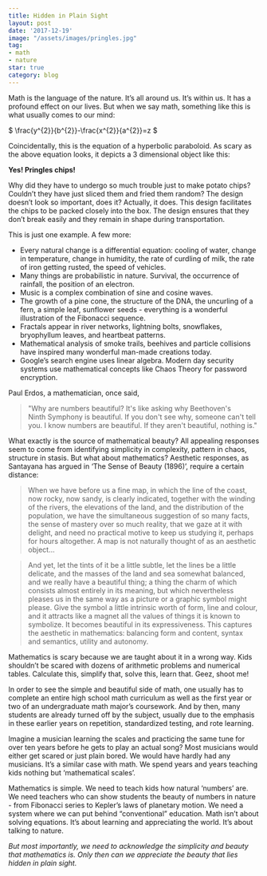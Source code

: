 ```yaml
---
title: Hidden in Plain Sight
layout: post
date: '2017-12-19'
image: "/assets/images/pringles.jpg"
tag:
- math
- nature
star: true
category: blog
---
```


Math is the language of the nature. It’s all around us. It’s within us. It has a profound effect on our lives. But when we say math, something like this is what usually comes to our mind:

$ \frac{y^{2}}{b^{2}}-\frac{x^{2}}{a^{2}}=z $

Coincidentally, this is the equation of a hyperbolic paraboloid. As scary as the above equation looks, it depicts a 3 dimensional object like this:

**Yes! Pringles chips!**

Why did they have to undergo so much trouble just to make potato chips? Couldn’t they have just sliced them and fried them random? The design doesn’t look so important, does it? Actually, it does. This design facilitates the chips to be packed closely into the box. The design ensures that they don’t break easily and they remain in shape during transportation.

This is just one example. A few more:

* Every natural change is a differential equation: cooling of water, change in temperature, change in humidity, the rate of curdling of milk, the rate of iron getting rusted, the speed of vehicles.
* Many things are probabilistic in nature. Survival, the occurrence of rainfall, the position of an electron.
* Music is a complex combination of sine and cosine waves.
* The growth of a pine cone, the structure of the DNA, the uncurling of a fern, a simple leaf, sunflower seeds - everything is a wonderful illustration of the Fibonacci sequence.
* Fractals appear in river networks, lightning bolts, snowflakes, bryophyllum leaves, and heartbeat patterns.
* Mathematical analysis of smoke trails, beehives and particle collisions have inspired many wonderful man-made creations today.
* Google’s search engine uses linear algebra. Modern day security systems use mathematical concepts like Chaos Theory for password encryption.

Paul Erdos, a mathematician, once said,

> "Why are numbers beautiful? It's like asking why Beethoven's Ninth Symphony is beautiful. If you don't see why, someone can't tell you. I know numbers are beautiful. If they aren't beautiful, nothing is."

What exactly is the source of mathematical beauty? All appealing responses seem to come from identifying simplicity in complexity, pattern in chaos, structure in stasis. But what about mathematics? Aesthetic responses, as Santayana has argued in ‘The Sense of Beauty (1896)’, require a certain distance:

> When we have before us a fine map, in which the line of the coast, now rocky, now sandy, is clearly indicated, together with the winding of the rivers, the elevations of the land, and the distribution of the population, we have the simultaneous suggestion of so many facts, the sense of mastery over so much reality, that we gaze at it with delight, and need no practical motive to keep us studying it, perhaps for hours altogether. A map is not naturally thought of as an aesthetic object...

> And yet, let the tints of it be a little subtle, let the lines be a little delicate, and the masses of the land and sea somewhat balanced, and we really have a beautiful thing; a thing the charm of which consists almost entirely in its meaning, but which nevertheless pleases us in the same way as a picture or a graphic symbol might please. Give the symbol a little intrinsic worth of form, line and colour, and it attracts like a magnet all the values of things it is known to symbolize. It becomes beautiful in its expressiveness.
This captures the aesthetic in mathematics: balancing form and content, syntax and semantics, utility and autonomy.

Mathematics is scary because we are taught about it in a wrong way. Kids shouldn’t be scared with dozens of arithmetic problems and numerical tables. Calculate this, simplify that, solve this, learn that. Geez, shoot me!

In order to see the simple and beautiful side of math, one usually has to complete an entire high school math curriculum as well as the first year or two of an undergraduate math major’s coursework. And by then, many students are already turned off by the subject, usually due to the emphasis in these earlier years on repetition, standardized testing, and rote learning.

Imagine a musician learning the scales and practicing the same tune for over ten years before he gets to play an actual song? Most musicians would either get scared or just plain bored. We would have hardly had any musicians. It’s a similar case with math. We spend years and years teaching kids nothing but ‘mathematical scales’.

Mathematics is simple. We need to teach kids how natural ‘numbers’ are. We need teachers who can show students the beauty of numbers in nature - from Fibonacci series to Kepler’s laws of planetary motion. We need a system where we can put behind “conventional” education. Math isn’t about solving equations. It’s about learning and appreciating the world. It’s about talking to nature.

_But most importantly, we need to acknowledge the simplicity and beauty that mathematics is. Only then can we appreciate the beauty that lies hidden in plain sight._
